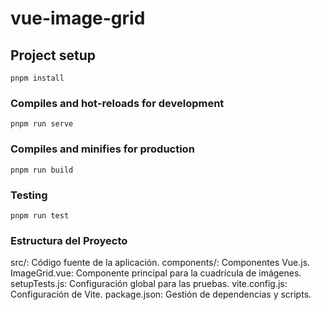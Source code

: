 # vue-image-grid

## Project setup
```
pnpm install
```

### Compiles and hot-reloads for development
```
pnpm run serve
```

### Compiles and minifies for production
```
pnpm run build
```

### Testing
```
pnpm run test
```

### Estructura del Proyecto
src/: Código fuente de la aplicación.
components/: Componentes Vue.js.
ImageGrid.vue: Componente principal para la cuadrícula de imágenes.
setupTests.js: Configuración global para las pruebas.
vite.config.js: Configuración de Vite.
package.json: Gestión de dependencias y scripts.